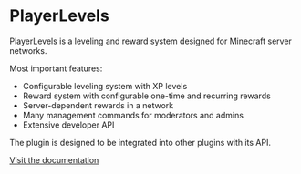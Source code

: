 # PlayerLevels
PlayerLevels is a leveling and reward system designed for Minecraft server networks.

Most important features:
- Configurable leveling system with XP levels
- Reward system with configurable one-time and recurring rewards
- Server-dependent rewards in a network
- Many management commands for moderators and admins
- Extensive developer API
  
The plugin is designed to be integrated into other plugins with its API.

[Visit the documentation](https://jandie1505.github.io/PlayerLevels)
